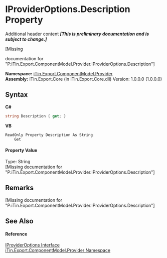 # IProviderOptions.Description Property 
Additional header content _**\[This is preliminary documentation and is subject to change.\]**_

\[Missing <summary> documentation for "P:iTin.Export.ComponentModel.Provider.IProviderOptions.Description"\]

**Namespace:**&nbsp;<a href="723a96b5-5779-2554-cf17-05149bfcb802">iTin.Export.ComponentModel.Provider</a><br />**Assembly:**&nbsp;iTin.Export.Core (in iTin.Export.Core.dll) Version: 1.0.0.0 (1.0.0.0)

## Syntax

**C#**<br />
``` C#
string Description { get; }
```

**VB**<br />
``` VB
ReadOnly Property Description As String
	Get
```


#### Property Value
Type: String<br />\[Missing <value> documentation for "P:iTin.Export.ComponentModel.Provider.IProviderOptions.Description"\]

## Remarks
\[Missing <remarks> documentation for "P:iTin.Export.ComponentModel.Provider.IProviderOptions.Description"\]

## See Also


#### Reference
<a href="485e364c-0276-6db4-0e1e-a3edd0ca77a6">IProviderOptions Interface</a><br /><a href="723a96b5-5779-2554-cf17-05149bfcb802">iTin.Export.ComponentModel.Provider Namespace</a><br />